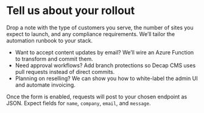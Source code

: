 # Tell us about your rollout

Drop a note with the type of customers you serve, the number of sites you expect to launch, and any compliance requirements. We’ll tailor the automation runbook to your stack.

- Want to accept content updates by email? We’ll wire an Azure Function to transform and commit them.
- Need approval workflows? Add branch protections so Decap CMS uses pull requests instead of direct commits.
- Planning on reselling? We can show you how to white-label the admin UI and automate invoicing.

Once the form is enabled, requests will post to your chosen endpoint as JSON. Expect fields for `name`, `company`, `email`, and `message`.
